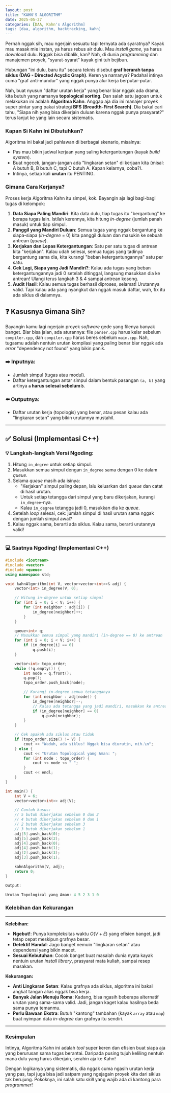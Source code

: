 ```yaml
---
layout: post
title: "KAHN'S ALGORITHM"
date: 2025-05-27
categories: [DAA, Kahn's Algorithm]
tags: [daa, algorithm, backtracking, kahn]
---
```


Pernah nggak sih, mau ngerjain sesuatu tapi ternyata ada syaratnya? Kayak mau masak mie instan, ya harus rebus air dulu. Mau *install game*, ya harus *download* dulu. Nggak bisa dibalik, kan? Nah, di dunia *programming* dan manajemen proyek, "syarat-syarat" kayak gini tuh bejibun.

Hubungan "ini dulu, baru itu" secara teknis disebut **graf berarah tanpa siklus (DAG - Directed Acyclic Graph)**. Keren ya namanya? Padahal intinya cuma "graf anti-mundur" yang nggak punya alur kerja berputar-putar.

Nah, buat nyusun "daftar urutan kerja" yang benar biar nggak ada drama, kita butuh yang namanya **topological sorting**. Dan salah satu jagoan untuk melakukan ini adalah **Algoritma Kahn**. Anggap aja dia ini manajer proyek super pintar yang pakai strategi **BFS (Breadth-First Search)**. Dia bakal cari tahu, "Siapa nih yang bisa dikerjain duluan karena nggak punya prasyarat?" terus lanjut ke yang lain secara sistematis.

### Kapan Si Kahn Ini Dibutuhkan?

Algoritma ini bakal jadi pahlawan di berbagai skenario, misalnya:
* Pas mau bikin jadwal kerjaan yang saling ketergantungan (kayak *build system*).
* Buat ngecek, jangan-jangan ada "lingkaran setan" di kerjaan kita (misal: A butuh B, B butuh C, tapi C butuh A. Kapan kelarnya, coba?).
* Intinya, setiap kali **urutan** itu PENTING.

### Gimana Cara Kerjanya?

Proses kerja Algoritma Kahn itu simpel, kok. Bayangin aja lagi bagi-bagi tugas di kelompok:
1.  **Data Siapa Paling Mandiri**: Kita data dulu, tiap tugas itu "bergantung" ke berapa tugas lain. Istilah kerennya, kita hitung *in-degree* (jumlah panah masuk) untuk tiap simpul.
2.  **Panggil yang Mandiri Duluan**: Semua tugas yang nggak bergantung ke siapa-siapa (*in-degree* = 0) kita panggil duluan dan masukin ke sebuah antrean (*queue*).
3.  **Kerjakan dan Lepas Ketergantungan**: Satu per satu tugas di antrean kita "kerjakan". Kalau udah selesai, semua tugas yang tadinya bergantung sama dia, kita kurangi "beban ketergantungannya" satu per satu.
4.  **Cek Lagi, Siapa yang Jadi Mandiri?**: Kalau ada tugas yang beban ketergantungannya jadi 0 setelah ditinggal, langsung masukkan dia ke antrean! Ulangi terus langkah 3 & 4 sampai antrean kosong.
5.  **Audit Hasil**: Kalau semua tugas berhasil diproses, selamat! Urutannya valid. Tapi kalau ada yang nyangkut dan nggak masuk daftar, wah, fix itu ada siklus di dalamnya.

## ❓ Kasusnya Gimana Sih?

Bayangin kamu lagi ngerjain proyek *software* gede yang filenya banyak banget. Biar bisa jalan, ada aturannya: file `parser.cpp` harus kelar sebelum `compiler.cpp`, dan `compiler.cpp` harus beres sebelum `main.cpp`. Nah, tugasmu adalah nentuin urutan kompilasi yang paling benar biar nggak ada *error* "dependency not found" yang bikin panik.

### ➡️ Inputnya:
- Jumlah simpul (tugas atau modul).
- Daftar ketergantungan antar simpul dalam bentuk pasangan `(a, b)` yang artinya **`a` harus selesai sebelum `b`**.

### ⬅️ Outputnya:
- Daftar urutan kerja (topologis) yang benar, atau pesan kalau ada "lingkaran setan" yang bikin urutannya mustahil.

---

## ✅ Solusi (Implementasi C++)

### 💡 Langkah-langkah Versi Ngoding:

1. Hitung `in_degree` untuk setiap simpul.
2. Masukkan semua simpul dengan `in_degree` sama dengan 0 ke dalam *queue*.
3. Selama *queue* masih ada isinya:
   - "Kerjakan" simpul paling depan, lalu keluarkan dari *queue* dan catat di hasil urutan.
   - Untuk setiap tetangga dari simpul yang baru dikerjakan, kurangi `in_degree`-nya.
   - Kalau `in_degree` tetangga jadi 0, masukkan dia ke *queue*.
4. Setelah *loop* selesai, cek: jumlah simpul di hasil urutan sama nggak dengan jumlah simpul awal?
5. Kalau nggak sama, berarti ada siklus. Kalau sama, berarti urutannya valid!

---

### 💻 Saatnya Ngoding! (Implementasi C++)

```cpp
#include <iostream>
#include <vector>
#include <queue>
using namespace std;

void kahnAlgorithm(int V, vector<vector<int>>& adj) {
    vector<int> in_degree(V, 0);

    // Hitung in-degree untuk setiap simpul
    for (int i = 0; i < V; i++) {
        for (int neighbor : adj[i]) {
            in_degree[neighbor]++;
        }
    }

    queue<int> q;
    // Masukkan semua simpul yang mandiri (in-degree == 0) ke antrean
    for (int i = 0; i < V; i++) {
        if (in_degree[i] == 0)
            q.push(i);
    }

    vector<int> topo_order;
    while (!q.empty()) {
        int node = q.front();
        q.pop();
        topo_order.push_back(node);

        // Kurangi in-degree semua tetangganya
        for (int neighbor : adj[node]) {
            in_degree[neighbor]--;
            // Kalau ada tetangga yang jadi mandiri, masukkan ke antrean
            if (in_degree[neighbor] == 0)
                q.push(neighbor);
        }
    }

    // Cek apakah ada siklus atau tidak
    if (topo_order.size() != V) {
        cout << "Waduh, ada siklus! Nggak bisa diurutin, nih.\n";
    } else {
        cout << "Urutan Topological yang Aman: ";
        for (int node : topo_order) {
            cout << node << " ";
        }
        cout << endl;
    }
}

int main() {
    int V = 6;
    vector<vector<int>> adj(V);

    // Contoh kasus:
    // 5 butuh dikerjakan sebelum 0 dan 2
    // 4 butuh dikerjakan sebelum 0 dan 1
    // 2 butuh dikerjakan sebelum 3
    // 3 butuh dikerjakan sebelum 1
    adj[5].push_back(0);
    adj[5].push_back(2);
    adj[4].push_back(0);
    adj[4].push_back(1);
    adj[2].push_back(3);
    adj[3].push_back(1);

    kahnAlgorithm(V, adj);
    return 0;
}

Output:

Urutan Topological yang Aman: 4 5 2 3 1 0
```

### Kelebihan dan Kekurangan

---

**Kelebihan:**

* **Ngebut!**: Punya kompleksitas waktu $O(V+E)$ yang efisien banget, jadi tetap cepat meskipun grafnya besar.
* **Detektif Handal**: Jago banget nemuin "lingkaran setan" atau dependensi yang bikin macet.
* **Sesuai Kebutuhan**: Cocok banget buat masalah dunia nyata kayak nentuin urutan *install library*, prasyarat mata kuliah, sampai resep masakan.

**Kekurangan:**

* **Anti Lingkaran Setan**: Kalau grafnya ada siklus, algoritma ini bakal angkat tangan alias nggak bisa kerja.
* **Banyak Jalan Menuju Roma**: Kadang, bisa ngasih beberapa alternatif urutan yang sama-sama valid. Jadi, jangan kaget kalau hasilnya beda sama punya temanmu.
* **Perlu Bawaan Ekstra**: Butuh "kantong" tambahan (kayak `array` atau `map`) buat nyimpan data *in-degree* dan grafnya itu sendiri.

---

### Kesimpulan

Intinya, Algoritma Kahn ini adalah *tool* super keren dan efisien buat siapa aja yang berurusan sama tugas berantai. Daripada pusing tujuh keliling nentuin mana dulu yang harus dikerjain, serahin aja ke Kahn!

Dengan logikanya yang sistematis, dia nggak cuma ngasih urutan kerja yang pas, tapi juga bisa jadi satpam yang ngejagain proyek kita dari siklus tak berujung. Pokoknya, ini salah satu *skill* yang wajib ada di kantong para *programmer*!